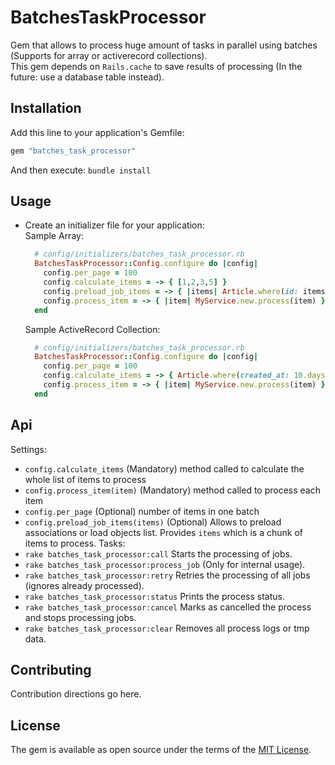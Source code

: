 # BatchesTaskProcessor
Gem that allows to process huge amount of tasks in parallel using batches (Supports for array or activerecord collections).    
This gem depends on `Rails.cache` to save results of processing (In the future: use a database table instead).

## Installation
Add this line to your application's Gemfile:

```ruby
gem "batches_task_processor"
```
And then execute: `bundle install`


## Usage
- Create an initializer file for your application:    
  Sample Array:    
  ```ruby
    # config/initializers/batches_task_processor.rb
    BatchesTaskProcessor::Config.configure do |config|
      config.per_page = 100
      config.calculate_items = -> { [1,2,3,5] }
      config.preload_job_items = -> { |items| Article.where(id: items) }
      config.process_item = -> { |item| MyService.new.process(item) }
    end
  ```
  Sample ActiveRecord Collection:
    ```ruby
      # config/initializers/batches_task_processor.rb
      BatchesTaskProcessor::Config.configure do |config|
        config.per_page = 100
        config.calculate_items = -> { Article.where(created_at: 10.days.ago..Time.current) }
        config.process_item = -> { |item| MyService.new.process(item) }
      end
    ```

## Api
Settings:    
- `config.calculate_items` (Mandatory) method called to calculate the whole list of items to process
- `config.process_item(item)` (Mandatory) method called to process each item
- `config.per_page` (Optional) number of items in one batch
- `config.preload_job_items(items)` (Optional) Allows to preload associations or load objects list. Provides `items` which is a chunk of items to process.
Tasks:    
- `rake batches_task_processor:call` Starts the processing of jobs.
- `rake batches_task_processor:process_job` (Only for internal usage). 
- `rake batches_task_processor:retry` Retries the processing of all jobs (ignores already processed).
- `rake batches_task_processor:status` Prints the process status.
- `rake batches_task_processor:cancel` Marks as cancelled the process and stops processing jobs.
- `rake batches_task_processor:clear` Removes all process logs or tmp data.


## Contributing
Contribution directions go here.

## License
The gem is available as open source under the terms of the [MIT License](https://opensource.org/licenses/MIT).
